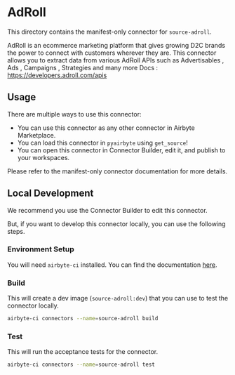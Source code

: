 # AdRoll
This directory contains the manifest-only connector for `source-adroll`.

AdRoll is an ecommerce marketing platform that gives growing D2C brands the power to connect with customers wherever they are.
This connector allows you to extract data from various AdRoll APIs such as Advertisables , Ads , Campaigns , Strategies and many more
Docs : https://developers.adroll.com/apis

## Usage
There are multiple ways to use this connector:
- You can use this connector as any other connector in Airbyte Marketplace.
- You can load this connector in `pyairbyte` using `get_source`!
- You can open this connector in Connector Builder, edit it, and publish to your workspaces.

Please refer to the manifest-only connector documentation for more details.

## Local Development
We recommend you use the Connector Builder to edit this connector.

But, if you want to develop this connector locally, you can use the following steps.

### Environment Setup
You will need `airbyte-ci` installed. You can find the documentation [here](airbyte-ci).

### Build
This will create a dev image (`source-adroll:dev`) that you can use to test the connector locally.
```bash
airbyte-ci connectors --name=source-adroll build
```

### Test
This will run the acceptance tests for the connector.
```bash
airbyte-ci connectors --name=source-adroll test
```

